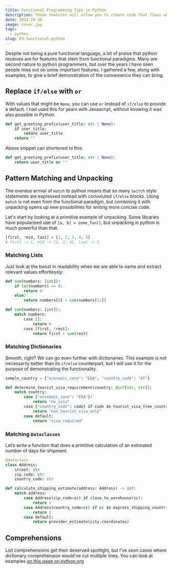 ```yaml
---
title: Functional Programming Tips in Python
description: These features will allow you to create code that flows when writing and reads effortlessly
date: 2024-10-20
image: cover.jpg
tags:
  - python
slug: 03-functional-python
---
```

Despite not being a pure functional language, a lot of praise that python receives are for features that stem from functional paradigms. Many are second nature to python programmers, but over the years I have seen people miss out on some important features. I gathered a few, along with examples, to give a brief demonstration of the convenience they can bring.

## Replace `if/else`  with `or` 
With values that might be `None`, you can use `or` instead of `if/else` to provide a default. I had used this for years with Javascript, without knowing it was also possible in Python.

```python
def get_greeting_prefix(user_title: str | None):
	if user_title:
		return user_title
	return ""
```

Above snippet can shortened to this: 
```python
def get_greeting_prefix(user_title: str | None):
	return user_title or ""
```


## Pattern Matching and Unpacking
The overdue arrival of `match` to python means that so many `switch` style statements are expressed instead with convoluted `if/else` blocks. Using `match` is not even from the functional paradigm, but combining it with unpacking opens up new possibilities for writing more concise code.

Let's start by looking at a primitive example of unpacking. Some libraries have popularised use of `[a, b] = some_fun()`, but unpacking in python is much powerful than that. 

```python
[first, *mid, last] = [1, 2, 3, 4, 5]
# first -> 1, mid -> [2, 3, 4], last -> 5
```

### Matching Lists

Just look at the boost in readability when we are able to name and extract relevant values effortlessly:

``` python
def sum(numbers: [int]):
	if len(numbers) == 0:
		return 0
	else:
		return numbers[0] + sum(numbers[1:])
```


```python
def sum(numbers: [int]):
	match numbers:
		case []:
			return 0
		case [first, *rest]:
			return first + sum(rest)
```


###  Matching Dictionaries
Smooth, right? We can go even further with dictionaries. This example is not necessarily better than its `if/else` counterpart, but I will use it for the purpose of demonstrating the functionality.

```python
sample_country = {"economic_zone": "EEA", "country_code": "AT"}

def determine_tourist_visa_requirement(country: dict[str, str]):
	match country:
		case {"economic_zone": "EEA"}:
			return "no_visa"
		case {"country_code": code} if code in tourist_visa_free_countries:
			return "non_tourist_visa_only"
		case default:
			return "visa_required"		
```


### Matching `Dataclasses`
Let’s write a function that does a primitive calculation of an estimated number of days for shipment
```python
@dataclass
class Address:
	street: str
	zip_code: str
	country_code: str
```

```python
def calculate_shipping_estimate(address: Address) -> int:
	match address:
		case Address(zip_code=zc) if close_to_warehouse(zc):
			return 1
		case Address(country_code=cc) if cc in express_shipping_countries:
			return 2
		case default:
			return provider_estimate(city.coordinates)
```

## Comprehensions
List comprehensions get their deserved spotlight, but I’ve seen cases where dictionary comprehension would’ve cut multiple lines. You can look at examples [on this page on python.org](https://peps.python.org/pep-0274/#examples)
